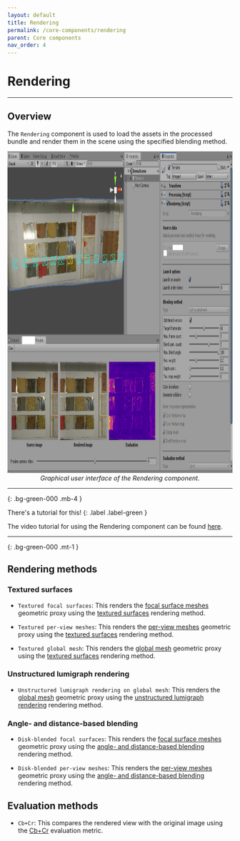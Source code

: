 ```yaml
---
layout: default
title: Rendering
permalink: /core-components/rendering
parent: Core components
nav_order: 4
---
```


# Rendering

* * *

## Overview

The `Rendering` component is used to load the assets in the processed bundle and render them in the scene using the specified blending method.

<p align="center">
      <img src="https://github.com/caor-mines-paristech/colibri-vr/raw/master/docs/illustrations/TerrainsRendering2.png" alt="" width="1280" height="720"><br><i>Graphical user interface of the Rendering component.</i>
</p>

* * * 
{: .bg-green-000 .mb-4 }

There's a tutorial for this!
{: .label .label-green }

The video tutorial for using the Rendering component can be found [here](https://caor-mines-paristech.github.io/colibri-vr/getting-started/tutorial-videos#5-rendering-light-fields-and-per-view-meshes).

* * * 
{: .bg-green-000 .mt-1 }

## Rendering methods

### Textured surfaces

- `Textured focal surfaces`: This renders the [focal surface meshes](https://caor-mines-paristech.github.io/colibri-vr/structural-elements/geometric-proxies#focal-surface-meshes) geometric proxy using the [textured surfaces](https://caor-mines-paristech.github.io/colibri-vr/structural-elements/rendering-methods#textured-surfaces) rendering method.

- `Textured per-view meshes`: This renders the [per-view meshes](https://caor-mines-paristech.github.io/colibri-vr/structural-elements/geometric-proxies#per-view-meshes) geometric proxy using the [textured surfaces](https://caor-mines-paristech.github.io/colibri-vr/structural-elements/rendering-methods#textured-surfaces) rendering method.

- `Textured global mesh`: This renders the [global mesh](https://caor-mines-paristech.github.io/colibri-vr/structural-elements/geometric-proxies#global-mesh) geometric proxy using the [textured surfaces](https://caor-mines-paristech.github.io/colibri-vr/structural-elements/rendering-methods#textured-surfaces) rendering method.

### Unstructured lumigraph rendering

- `Unstructured lumigraph rendering on global mesh`: This renders the [global mesh](https://caor-mines-paristech.github.io/colibri-vr/structural-elements/geometric-proxies#global-mesh) geometric proxy using the [unstructured lumigraph rendering](https://caor-mines-paristech.github.io/colibri-vr/structural-elements/rendering-methods#unstructured-lumigraph-rendering) rendering method.

### Angle- and distance-based blending

- `Disk-blended focal surfaces`: This renders the [focal surface meshes](https://caor-mines-paristech.github.io/colibri-vr/structural-elements/geometric-proxies#focal-surface-meshes) geometric proxy using the [angle- and distance-based blending](https://caor-mines-paristech.github.io/colibri-vr/structural-elements/rendering-methods#angle--and-distance-based-blending) rendering method.

- `Disk-blended per-view meshes`: This renders the [per-view meshes](https://caor-mines-paristech.github.io/colibri-vr/structural-elements/geometric-proxies#per-view-meshes) geometric proxy using the [angle- and distance-based blending](https://caor-mines-paristech.github.io/colibri-vr/structural-elements/rendering-methods#angle--and-distance-based-blending) rendering method.

## Evaluation methods

- `Cb+Cr`: This compares the rendered view with the original image using the [Cb+Cr](https://caor-mines-paristech.github.io/colibri-vr/structural-elements/evaluation-methods#cbcr) evaluation metric.
